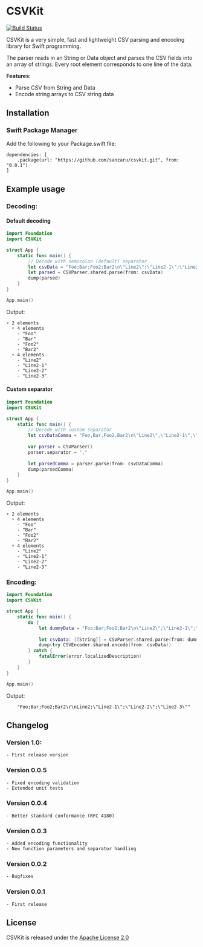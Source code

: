 # CSVKit

[![Build Status](https://travis-ci.com/sanzaru/csvkit.svg?branch=main)](https://travis-ci.com/sanzaru/csvkit)

CSVKit is a very simple, fast and lightweight CSV parsing and encoding library for Swift programming.

The parser reads in an String or Data object and parses the CSV fields into an array of strings. Every root element corresponds to one line of the data.

**Features:**

* Parse CSV from String and Data
* Encode string arrays to CSV string data  


## Installation

### Swift Package Manager

Add the following to your Package.swift file:

```
dependencies: [
    .package(url: "https://github.com/sanzaru/csvkit.git", from: "0.0.1")
]
```


## Example usage

### Decoding:

#### Default decoding
```swift
import Foundation
import CSVKit

struct App {
    static func main() {
        // Decode with semicolon (default) separator
        let csvData = "Foo;Bar;Foo2;Bar2\n\"Line2\";\"Line2-1\";\"Line2-2\";\"Line2-3\""
        let parsed = CSVParser.shared.parse(from: csvData)
        dump(parsed)
    }
}

App.main()
```

Output:
```
▿ 2 elements
  ▿ 4 elements
    - "Foo"
    - "Bar"
    - "Foo2"
    - "Bar2"
  ▿ 4 elements
    - "Line2"
    - "Line2-1"
    - "Line2-2"
    - "Line2-3"
```

#### Custom separator
```swift
import Foundation
import CSVKit

struct App {
    static func main() {
        // Decode with custom separator
        let csvDataComma = "Foo,Bar,Foo2,Bar2\n\"Line2\",\"Line2-1\",\"Line2-2\",\"Line2-3\""
        
        var parser = CSVParser()
        parser.separator = ","
        
        let parsedComma = parser.parse(from: csvDataComma)
        dump(parsedComma)
    }
}

App.main()
```

Output:
```
▿ 2 elements
  ▿ 4 elements
    - "Foo"
    - "Bar"
    - "Foo2"
    - "Bar2"
  ▿ 4 elements
    - "Line2"
    - "Line2-1"
    - "Line2-2"
    - "Line2-3"
```

### Encoding:

```swift
import Foundation
import CSVKit

struct App {        
    static func main() {
        do {
            let dummyData = "Foo;Bar;Foo2;Bar2\n\"Line2\";\"Line2-1\";\"Line2-2\";\"Line2-3\""
            
            let csvData: [[String]] = CSVParser.shared.parse(from: dummyData) 
            dump(try CSVEncoder.shared.encode(from: csvData))
        } catch {
            fatalError(error.localizedDescription)
        }
    }
}

App.main()
```

Output:
```
    "Foo;Bar;Foo2;Bar2\r\nLine2;\"Line2-1\";\"Line2-2\";\"Line2-3\""
```


## Changelog

### Version 1.0:
    - First release version

### Version 0.0.5
    - Fixed encoding validation
    - Extended unit tests

### Version 0.0.4
    - Better standard conformance (RFC 4180)

### Version 0.0.3
    - Added encoding functionality
    - New function parameters and separator handling

### Version 0.0.2
    - Bugfixes
    
### Version 0.0.1
    - First release


## License

CSVKit is released under the [Apache License 2.0](LICENSE)
